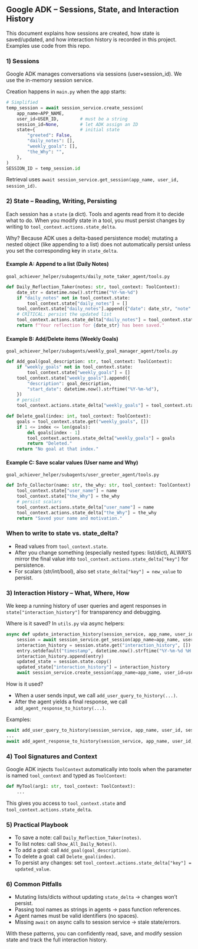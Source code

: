 ## Google ADK – Sessions, State, and Interaction History

This document explains how sessions are created, how state is saved/updated, and how interaction history is recorded in this project. Examples use code from this repo.

### 1) Sessions
Google ADK manages conversations via sessions (user+session_id). We use the in-memory session service.

Creation happens in `main.py` when the app starts:

```python
# Simplified
temp_session = await session_service.create_session(
    app_name=APP_NAME,
    user_id=USER_ID,        # must be a string
    session_id=None,        # let ADK assign an ID
    state={                 # initial state
        "greeted": False,
        "daily_notes": [],
        "weekly_goals": [],
        "the_Why": "",
    },
)
SESSION_ID = temp_session.id
```

Retrieval uses `await session_service.get_session(app_name, user_id, session_id)`.

### 2) State – Reading, Writing, Persisting
Each session has a `state` (a dict). Tools and agents read from it to decide what to do. When you modify state in a tool, you must persist changes by writing to `tool_context.actions.state_delta`.

Why? Because ADK uses a delta-based persistence model; mutating a nested object (like appending to a list) does not automatically persist unless you set the corresponding key in `state_delta`.

#### Example A: Append to a list (Daily Notes)
`goal_achiever_helper/subagents/daily_note_taker_agent/tools.py`
```python
def Daily_Reflection_Taker(notes: str, tool_context: ToolContext):
    date_str = datetime.now().strftime("%Y-%m-%d")
    if "daily_notes" not in tool_context.state:
        tool_context.state["daily_notes"] = []
    tool_context.state["daily_notes"].append({"date": date_str, "note": notes})
    # CRITICAL: persist the updated list
    tool_context.actions.state_delta["daily_notes"] = tool_context.state["daily_notes"]
    return f"Your reflection for {date_str} has been saved."
```

#### Example B: Add/Delete items (Weekly Goals)
`goal_achiever_helper/subagents/weekly_goal_manager_agent/tools.py`
```python
def Add_goal(goal_description: str, tool_context: ToolContext):
    if "weekly_goals" not in tool_context.state:
        tool_context.state["weekly_goals"] = []
    tool_context.state["weekly_goals"].append({
        "description": goal_description,
        "start_date": datetime.now().strftime("%Y-%m-%d"),
    })
    # persist
    tool_context.actions.state_delta["weekly_goals"] = tool_context.state["weekly_goals"]

def Delete_goal(index: int, tool_context: ToolContext):
    goals = tool_context.state.get("weekly_goals", [])
    if 1 <= index <= len(goals):
        del goals[index - 1]
        tool_context.actions.state_delta["weekly_goals"] = goals
        return "Deleted."
    return "No goal at that index."
```

#### Example C: Save scalar values (User name and Why)
`goal_achiever_helper/subagents/user_greeter_agent/tools.py`
```python
def Info_Collector(name: str, the_why: str, tool_context: ToolContext):
    tool_context.state["user_name"] = name
    tool_context.state["the_Why"] = the_why
    # persist scalars
    tool_context.actions.state_delta["user_name"] = name
    tool_context.actions.state_delta["the_Why"] = the_why
    return "Saved your name and motivation."
```

### When to write to state vs. state_delta?
- Read values from `tool_context.state`.
- After you change something (especially nested types: list/dict), ALWAYS mirror the final value into `tool_context.actions.state_delta["key"]` for persistence.
- For scalars (str/int/bool), also set `state_delta["key"] = new_value` to persist.

### 3) Interaction History – What, Where, How
We keep a running history of user queries and agent responses in `state["interaction_history"]` for transparency and debugging.

Where is it saved? In `utils.py` via async helpers:
```python
async def update_interaction_history(session_service, app_name, user_id, session_id, entry):
    session = await session_service.get_session(app_name=app_name, user_id=user_id, session_id=session_id)
    interaction_history = session.state.get("interaction_history", [])
    entry.setdefault("timestamp", datetime.now().strftime("%Y-%m-%d %H:%M:%S"))
    interaction_history.append(entry)
    updated_state = session.state.copy()
    updated_state["interaction_history"] = interaction_history
    await session_service.create_session(app_name=app_name, user_id=user_id, session_id=session_id, state=updated_state)
```

How is it used?
- When a user sends input, we call `add_user_query_to_history(...)`.
- After the agent yields a final response, we call `add_agent_response_to_history(...)`.

Examples:
```python
await add_user_query_to_history(session_service, app_name, user_id, session_id, query)
...
await add_agent_response_to_history(session_service, app_name, user_id, session_id, agent_name, final_response_text)
```

### 4) Tool Signatures and Context
Google ADK injects `ToolContext` automatically into tools when the parameter is named `tool_context` and typed as `ToolContext`:
```python
def MyTool(arg1: str, tool_context: ToolContext):
    ...
```
This gives you access to `tool_context.state` and `tool_context.actions.state_delta`.

### 5) Practical Playbook
- To save a note: call `Daily_Reflection_Taker(notes)`.
- To list notes: call `Show_All_Daily_Notes()`.
- To add a goal: call `Add_goal(goal_description)`.
- To delete a goal: call `Delete_goal(index)`.
- To persist any changes: set `tool_context.actions.state_delta["key"] = updated_value`.

### 6) Common Pitfalls
- Mutating lists/dicts without updating `state_delta` → changes won’t persist.
- Passing tool names as strings in agents → pass function references.
- Agent names must be valid identifiers (no spaces).
- Missing `await` on async calls to session service → stale state/errors.

With these patterns, you can confidently read, save, and modify session state and track the full interaction history.


